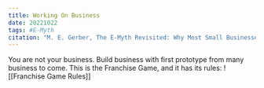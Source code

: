```yaml
---
title: Working On Business
date: 20221022
tags: #E-Myth
citation: "M. E. Gerber, The E-Myth Revisited: Why Most Small Businesses Don’t Work and What to Do About It. Harper Collins, 2009."
---
```

You are not your business. Build business with first prototype from many business to come.
This is the Franchise Game, and it has its rules:
![[Franchise Game Rules]]
